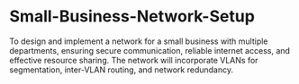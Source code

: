 # Small-Business-Network-Setup
To design and implement a network for a small business with multiple departments, ensuring secure communication, reliable internet access, and effective resource sharing. The network will incorporate VLANs for segmentation, inter-VLAN routing, and network redundancy.
